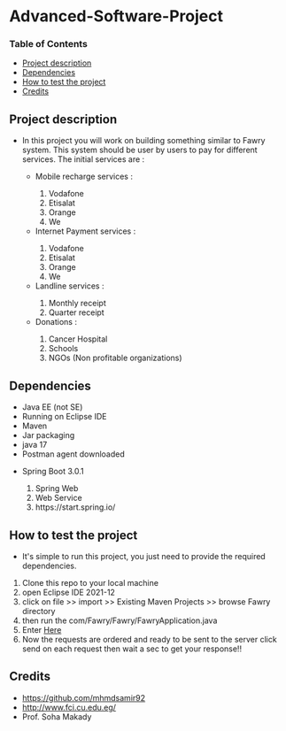 # Advanced-Software-Project

### Table of Contents

* [Project description](#Project-description)
* [Dependencies](#dependencies)
* [How to test the project](#test)
* [Credits](#credits)

## Project description <a id= "Project-description"></a>
<ul>
    <li>In this project you will work on building something similar to Fawry system.  This system should 
    be user by users to pay for different services. The initial services are :</li>
    <ul>
        <li>Mobile recharge services :</li> 
    <ol>
        <li>Vodafone</li>
        <li>Etisalat</li>
        <li>Orange</li>
        <li>We</li>
    </ol>
    <li>Internet Payment services :</li> 
    <ol>
        <li>Vodafone</li>
        <li>Etisalat</li>
        <li>Orange</li>
        <li>We</li>
    </ol>
    <li>Landline services :</li> 
    <ol>
        <li>Monthly receipt</li>
        <li>Quarter receipt</li>
    </ol>
    <li>Donations :</li> 
    <ol>
        <li>Cancer Hospital</li>
        <li>Schools</li>
        <li>NGOs (Non profitable organizations)</li>
    </ol>
    </ul>
</ul>

## Dependencies
* Java EE (not SE)
* Running on Eclipse IDE
* Maven
* Jar packaging
* java 17
* Postman agent downloaded
<ul>
    <li>Spring Boot 3.0.1</li>
    <ol>
        <li>Spring Web</li>
        <li>Web Service</li>
        <li>https://start.spring.io/</li>
    </ol>
</ul>

## How to test the project <a id = "test"></a>
* It's simple to run this project, you just need to provide the required dependencies.
<ol>
    <li>Clone this repo to your local machine</li>
    <li>open Eclipse IDE 2021-12</li>
    <li>click on file >> import >> Existing Maven Projects >> browse Fawry directory</li>
    <li>then run the com/Fawry/Fawry/FawryApplication.java</li>
    <li>Enter <a href ="https://www.postman.com/crimson-escape-90569/workspace/exposed-postman-collection/collection/25138431-85b92603-720c-4f91-ab46-12b124bab8f2?action=share&creator=25138431 "> Here </a></li>
    <li>Now the requests are ordered and  ready to be sent to the server click send on each request then wait a sec to get your response!! </li>
</ol>

## Credits
* https://github.com/mhmdsamir92
* http://www.fci.cu.edu.eg/
* Prof. Soha Makady